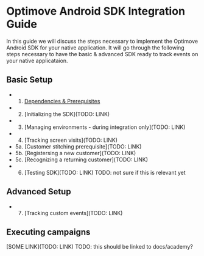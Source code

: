 # Optimove Android SDK Integration Guide

In this guide we will discuss the steps necessary to implement the Optimove Android SDK for your native application. It will go through the following steps necessary to have the basic & advanced SDK ready to track events on your native applicataion. 

## Basic Setup
- 1. [Dependencies & Prerequisites](https://github.com/optimove-tech/Mobile-SDK-Integration-Guide/blob/mobile-sdk-general-page-v2.0/Android%20Integration%20Guide/1.%20Dependencies%20%26%20Prerequisites.md)
- 2. [Initializing the SDK](TODO: LINK)
- 3. [Managing environments - during integration only](TODO: LINK)
- 4. [Tracking screen visits](TODO: LINK)
- 5a. [Customer stitching prerequisite](TODO: LINK)
- 5b. [Registersing a new customer](TODO: LINK)
- 5c. [Recognizing a returning customer](TODO: LINK)
- 6. [Testing SDK](TODO: LINK) TODO: not sure if this is relevant yet

## Advanced Setup
- 7. [Tracking custom events](TODO: LINK)

## Executing campaigns
[SOME LINK](TODO: LINK) TODO: this should be linked to docs/academy?
